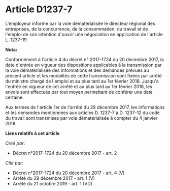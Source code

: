 # Article D1237-7

L'employeur informe par la voie dématérialisée le directeur régional des entreprises, de la concurrence, de la consommation,
du travail et de l'emploi de son intention d'ouvrir une négociation en application de l'article L. 1237-19.

**Nota:**

Conformément à l'article 4 du décret n° 2017-1724 du 20 décembre 2017, la date d'entrée en vigueur des dispositions
applicables à la transmission par la voie dématérialisée des informations et des demandes prévues au présent article et les
modalités de cette transmission sont fixées par arrêté du ministre chargé de l'emploi et au plus tard au 1er février 2018.
Jusqu'à l'entrée en vigueur de cet arrêté et au plus tard au 1er février 2018, les envois sont effectués par tout moyen
permettant de conférer une date certaine.

Aux termes de l'article 1er de l'arrêté du 29 décembre 2017, les informations et les demandes mentionnées aux articles D.
1237-7 à D. 1237-12 du code du travail sont transmises par voie dématérialisée à compter du 4 janvier 2018.

**Liens relatifs à cet article**

_Créé par_:

  - Décret n°2017-1724 du 20 décembre 2017 - art. 2

_Cité par_:

  - Décret n°2017-1724 du 20 décembre 2017 - art. 4 (V)
  - Arrêté du 29 décembre 2017 - art. 1 (V)
  - Arrêté du 21 octobre 2019 - art. 1 (VD)
